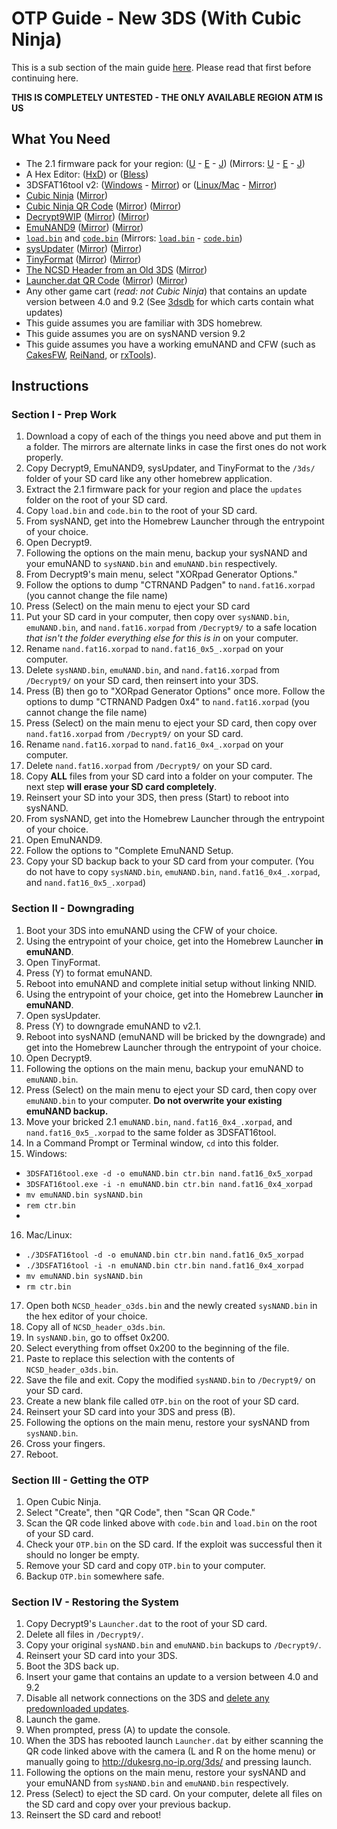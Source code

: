 # OTP Guide - New 3DS (With Cubic Ninja)

This is a sub section of the main guide [here](https://github.com/Plailect/OTP/blob/master/README.md). Please read that first before continuing here.

**THIS IS COMPLETELY UNTESTED - THE ONLY AVAILABLE REGION ATM IS US**

## What You Need

* The 2.1 firmware pack for your region: ([U](https://mega.nz/#!IgUy1aJR!bDaYIBWLH6QePjh-buP0_SmXEwxZC0gEkKu4cbtxtNE) - [E]() - [J]()) (Mirrors: [U](https://drive.google.com/file/d/0BzPfvjeuhqoDQzdaWWtDclZmaHM/view?usp=sharing) - [E]() - [J]())
* A Hex Editor: ([HxD](https://mh-nexus.de/en/downloads.php)) or ([Bless](http://home.gna.org/bless/downloads.html))
* 3DSFAT16tool v2: ([Windows](https://mega.nz/#!d8dCALiT!BlGQJk0WgoiTZ_ydbI3HUeEe8b-pWq0WbuSRLBS6zKE) - [Mirror](https://drive.google.com/file/d/0BzPfvjeuhqoDUGp0em1RMUhBLWs/view?usp=sharing)) or ([Linux/Mac](https://mega.nz/#!898nHS6I!Wg2XLvKNYKngXen0o_nyuKfZ3K_tWl5og6zUSmSK2Zk) - [Mirror](https://drive.google.com/file/d/0BzPfvjeuhqoDYWNpX0dYblhPTkk/view?usp=sharing))
* [Cubic Ninja](http://www.amazon.com//dp/B004SG211I) ([Mirror](http://www.gamestop.com/nintendo-3ds/games/cubic-ninja/90784))
* [Cubic Ninja QR Code](http://imgur.com/W4I543m) ([Mirror](https://mega.nz/#!t5NgjbhS!7AwYLfchxK4pUITXI21DRr6JQ8Y41zhqc0IPKUgs7G4)) ([Mirror](https://drive.google.com/file/d/0BzPfvjeuhqoDQ0pMblVUSng0Vk0/view?usp=sharing))
* [Decrypt9WIP](https://github.com/d0k3rypt9WIP/releases) ([Mirror](https://mega.nz/#!MgdQWYpK!CbB-EY2mPtpzHFL9Rj6GNTOpIorw6QQKdWjaL9T1H7Q)) ([Mirror](https://drive.google.com/file/d/0BzPfvjeuhqoDazFkbG5xMTV0d1U/view?usp=sharing))
* [EmuNAND9](https://github.com/d0k3/EmuNAND9/releases) ([Mirror](https://mega.nz/#!Yg8iDQqQ!ZMO3o1HETyIroTWX6xZ3wDT03dyyOus1CC32KHY69iQ)) ([Mirror](https://drive.google.com/file/d/0BzPfvjeuhqoDTGsxX3hDNFI0QU0/view?usp=sharing))
* [`load.bin`](https://mega.nz/#!x4V20LbD!y4pSniu50498hDxeArsU-r8DkrL6NrUiiqEgz3MfHH4) and [`code.bin`](https://mega.nz/#!JxMUlbBD!4j1P9Obt8utwZhMwMon3iwlIMXlHw0SRAfVrto8y3Ro) (Mirrors: [`load.bin`](https://drive.google.com/file/d/0BzPfvjeuhqoDeF9NbVZOTjdKRlU/view?usp=sharing) - [`code.bin`](https://drive.google.com/file/d/0BzPfvjeuhqoDdjBMRGV5TW85aVk/view?usp=sharing))
* [sysUpdater](https://github.com/profi200/sysUpdater/releases) ([Mirror](https://mega.nz/#!NkcEFaAD!x8mnHtm3xOrQ1fuXawGa2pipyWju6xdgaB04IyMcW3s)) ([Mirror](https://drive.google.com/file/d/0BzPfvjeuhqoDaHUxbExoZ1dRclU/view?usp=sharing))
* [TinyFormat](https://github.com/javimadgit/TinyFormat/releases) ([Mirror](https://mega.nz/#!cssQyQZI!84YufkNZ-3ZrhWHNVT8GxtWiDF61zgNqPyCeFBiXGJA)) ([Mirror](https://drive.google.com/file/d/0BzPfvjeuhqoDTkhqOXdOZS1qdDg/view?usp=sharing))
* [The NCSD Header from an Old 3DS](https://mega.nz/#!8sdTiSSZ!BRY6MCCSsYV3gml3r2yKZIzeWgIW7-g_R5rrqqEFxyA) ([Mirror](https://drive.google.com/file/d/0BzPfvjeuhqoDT2dEeGJxZEFHZkk/view?usp=sharing))
* [Launcher.dat QR Code](https://chart.googleapis.com/chart?cht=qr&chs=220x220&chl=http://dukesrg.no-ip.org/3ds/rop?GW147%20Safari/5373.dat%26Launcher.dat) ([Mirror](http://imgur.com/eIY7eEY)) ([Mirror](https://mega.nz/#!VgkDBIha!szD3vVQ1dwTAxx9cRG8AJYCrsLSg9IFKmsasPxHgy0E))
* Any other game cart (*read: not Cubic Ninja*) that contains an update version between 4.0 and 9.2 (See [3dsdb](http://www.3dsdb.com/) for which carts contain what updates)
* This guide assumes you are familiar with 3DS homebrew.
* This guide assumes you are on sysNAND version 9.2
* This guide assumes you have a working emuNAND and CFW (such as [CakesFW](https://github.com/mid-kid/CakesForeveryWan), [ReiNand](https://github.com/Reisyukaku/ReiNand), or [rxTools](https://github.com/roxas75/rxTools)).

## Instructions
### Section I - Prep Work
1. Download a copy of each of the things you need above and put them in a folder. The mirrors are alternate links in case the first ones do not work properly.
2. Copy Decrypt9, EmuNAND9, sysUpdater, and TinyFormat to the `/3ds/` folder of your SD card like any other homebrew application.
3. Extract the 2.1 firmware pack for your region and place the `updates` folder on the root of your SD card.
4. Copy `load.bin` and `code.bin` to the root of your SD card.
5. From sysNAND, get into the Homebrew Launcher through the entrypoint of your choice.
6. Open Decrypt9.
7. Following the options on the main menu, backup your sysNAND and your emuNAND to `sysNAND.bin` and `emuNAND.bin` respectively.
8. From Decrypt9's main menu, select "XORpad Generator Options."
9. Follow the options to dump "CTRNAND Padgen" to `nand.fat16.xorpad` (you cannot change the file name)
10. Press (Select) on the main menu to eject your SD card
11. Put your SD card in your computer, then copy over `sysNAND.bin`, `emuNAND.bin`, and `nand.fat16.xorpad` from `/Decrypt9/` to a safe location *that isn't the folder everything else for this is in* on your computer.
12. Rename `nand.fat16.xorpad` to `nand.fat16_0x5_.xorpad` on your computer.
13. Delete `sysNAND.bin`, `emuNAND.bin`, and `nand.fat16.xorpad` from `/Decrypt9/` on your SD card, then reinsert into your 3DS.
14. Press (B) then go to "XORpad Generator Options" once more. Follow the options to dump "CTRNAND Padgen 0x4" to `nand.fat16.xorpad` (you cannot change the file name)
15. Press (Select) on the main menu to eject your SD card, then copy over `nand.fat16.xorpad` from `/Decrypt9/` on your SD card.
16. Rename `nand.fat16.xorpad` to `nand.fat16_0x4_.xorpad` on your computer.
17. Delete `nand.fat16.xorpad` from `/Decrypt9/` on your SD card.
18. Copy **ALL** files from your SD card into a folder on your computer. The next step **will erase your SD card completely**.
19. Reinsert your SD into your 3DS, then press (Start) to reboot into sysNAND.
20. From sysNAND, get into the Homebrew Launcher through the entrypoint of your choice.
21. Open EmuNAND9.
22. Follow the options to "Complete EmuNAND Setup.
23. Copy your SD backup back to your SD card from your computer. (You do not have to copy `sysNAND.bin`, `emuNAND.bin`, `nand.fat16_0x4_.xorpad`, and `nand.fat16_0x5_.xorpad`)

### Section II - Downgrading
1. Boot your 3DS into emuNAND using the CFW of your choice.
2. Using the entrypoint of your choice, get into the Homebrew Launcher **in emuNAND**.
3. Open TinyFormat.
4. Press (Y) to format emuNAND.
5. Reboot into emuNAND and complete initial setup without linking NNID.
6. Using the entrypoint of your choice, get into the Homebrew Launcher **in emuNAND**.
7. Open sysUpdater.
8. Press (Y) to downgrade emuNAND to v2.1.
9. Reboot into sysNAND (emuNAND will be bricked by the downgrade) and get into the Homebrew Launcher through the entrypoint of your choice.
10. Open Decrypt9.
11. Following the options on the main menu, backup your emuNAND to `emuNAND.bin`.
12. Press (Select) on the main menu to eject your SD card, then copy over `emuNAND.bin` to your computer. **Do not overwrite your existing emuNAND backup.**
13. Move your bricked 2.1 `emuNAND.bin`, `nand.fat16_0x4_.xorpad`, and `nand.fat16_0x5_.xorpad` to the same folder as 3DSFAT16tool.
14. In a Command Prompt or Terminal window, `cd` into this folder.
15. Windows:
 + `3DSFAT16tool.exe -d -o emuNAND.bin ctr.bin nand.fat16_0x5_xorpad`
 + `3DSFAT16tool.exe -i -n emuNAND.bin ctr.bin nand.fat16_0x4_xorpad`
 + `mv emuNAND.bin sysNAND.bin`
 + `rem ctr.bin`
 + 
16. Mac/Linux:
 + `./3DSFAT16tool -d -o emuNAND.bin ctr.bin nand.fat16_0x5_xorpad`
 + `./3DSFAT16tool -i -n emuNAND.bin ctr.bin nand.fat16_0x4_xorpad`
 + `mv emuNAND.bin sysNAND.bin`
 + `rm ctr.bin`

17. Open both `NCSD_header_o3ds.bin` and the newly created `sysNAND.bin` in the hex editor of your choice.
18. Copy all of `NCSD_header_o3ds.bin`.
19. In `sysNAND.bin`, go to offset 0x200.
20. Select everything from offset 0x200 to the beginning of the file.
21. Paste to replace this selection with the contents of `NCSD_header_o3ds.bin`.
22. Save the file and exit. Copy the modified `sysNAND.bin` to `/Decrypt9/` on your SD card.
23. Create a new blank file called `OTP.bin` on the root of your SD card.
24. Reinsert your SD card into your 3DS and press (B).
25. Following the options on the main menu, restore your sysNAND from `sysNAND.bin`.
26. Cross your fingers.
27. Reboot.

### Section III - Getting the OTP
1. Open Cubic Ninja.
2. Select "Create", then "QR Code", then "Scan QR Code."
3. Scan the QR code linked above with `code.bin` and `load.bin` on the root of your SD card.
4. Check your `OTP.bin` on the SD card. If the exploit was successful then it should no longer be empty.
5. Remove your SD card and copy `OTP.bin` to your computer.
6. Backup `OTP.bin` somewhere safe.

### Section IV - Restoring the System
1. Copy Decrypt9's `Launcher.dat` to the root of your SD card.
2. Delete all files in `/Decrypt9/`.
3. Copy your original `sysNAND.bin` and `emuNAND.bin` backups to `/Decrypt9/`.
4. Reinsert your SD card into your 3DS.
5. Boot the 3DS back up.
6. Insert your game that contains an update to a version between 4.0 and 9.2
7. Disable all network connections on the 3DS and [delete any predownloaded updates](https://gbatemp.net/threads/381489/).
8. Launch the game.
9. When prompted, press (A) to update the console.
10. When the 3DS has rebooted launch `Launcher.dat` by either scanning the QR code linked above with the camera (L and R on the home menu) or manually going to http://dukesrg.no-ip.org/3ds/ and pressing launch.
11. Following the options on the main menu, restore your sysNAND and your emuNAND from `sysNAND.bin` and `emuNAND.bin` respectively.
12. Press (Select) to eject the SD card. On your computer, delete all files on the SD card and copy over your previous backup.
13. Reinsert the SD card and reboot!
